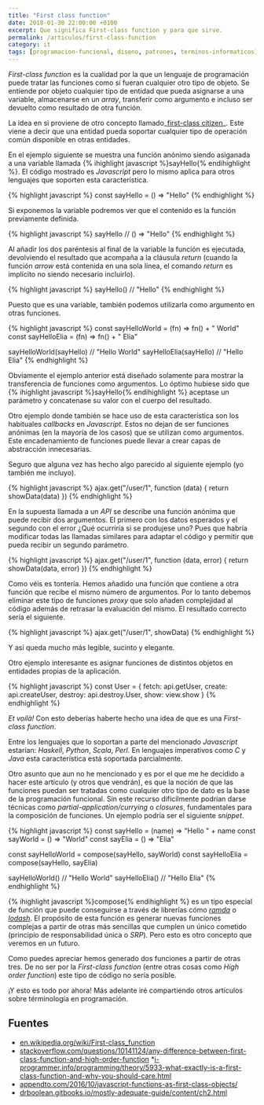 ```yaml
---
title: "First class function"
date: 2018-01-30 22:00:00 +0100
excerpt: Que significa First-class function y para que sirve.
permalink: /articulos/first-class-function
category: it
tags: [programacion-funcional, diseno, patrones, terminos-informaticos]
---
```

_First-class function_ es la cualidad por la que un lenguaje de programación puede tratar las funciones como si fueran cualquier otro tipo de objeto. Se entiende por objeto cualquier tipo de entidad que pueda asignarse a una variable, almacenarse en un _array_, transferir como argumento e incluso ser devuelto como resultado de otra función.

La idea en si proviene de otro concepto llamado_[first-class citizen][fcc]_. Este viene a decir que una entidad pueda soportar cualquier tipo de operación común disponible en otras entidades.

En el ejemplo siguiente se muestra una función anónimo siendo asiganada a una variable llamada {% ihighlight javascript %}sayHello{% endihighlight %}. El código mostrado es _Javascript_ pero lo mismo aplica para otros lenguajes que soporten esta característica.

{% highlight javascript %}
const sayHello = () => "Hello"
{% endhighlight %}

Si exponemos la variable podremos ver que el contenido es la función previamente definida.

{% highlight javascript %}
sayHello // () => "Hello"
{% endhighlight %}

Al añadir los dos paréntesis al final de la variable la función es ejecutada, devolviendo el resultado que acompaña a la cláusula _return_ (cuando la función _arrow_ está contenida en una sola línea, el comando _return_ es implícito no siendo necesario incluirlo).

{% highlight javascript %}
sayHello() // "Hello"
{% endhighlight %}

Puesto que es una variable, también podemos utilizarla como argumento en otras funciones.

{% highlight javascript %}
const sayHelloWorld = (fn)  =>  fn() + " World"
const sayHelloElia = (fn) => fn() + " Elia"

sayHelloWorld(sayHello) // "Hello World"
sayHelloElia(sayHello) // "Hello Elia"
{% endhighlight %}

Obviamente el ejemplo anterior está diseñado solamente para mostrar la transferencia de funciones como argumentos. Lo óptimo hubiese sido que {% ihighlight javascript %}sayHello{% endihighlight %} aceptase un parámetro y concatenase su valor con el cuerpo del resultado.

Otro ejemplo donde también se hace uso de esta característica son los habituales _callbacks_ en _Javascript_. Estos no dejan de ser funciones anónimas (en la mayoría de los casos) que se utilizan como argumentos. Este encadenamiento de funciones puede llevar a crear capas de abstracción innecesarias.

Seguro que alguna vez has hecho algo parecido al siguiente ejemplo (yo también me incluyo).

{% highlight javascript %}
ajax.get("/user/1", function (data) {
  return showData(data)
})
{% endhighlight %}

En la supuesta llamada a un _API_ se describe una función anónima que puede recibir dos argumentos. El primero con los datos esperados y el segundo con el error ¿Qué ocurriría si se produjese uno? Pues que habría modificar todas las llamadas similares para adaptar el código y permitir que pueda recibir un segundo parámetro.

{% highlight javascript %}
ajax.get("/user/1", function (data, error) {
  return showData(data, error)
})
{% endhighlight %}

Como véis es tontería. Hemos añadido una función que contiene a otra función que recibe el mismo número de argumentos. Por lo tanto debemos eliminar este tipo de funciones _proxy_ que solo añaden complejidad al código además de retrasar la evaluación del mismo. El resultado correcto sería el siguiente.

{% highlight javascript %}
ajax.get("/user/1", showData)
{% endhighlight %}

Y así queda mucho más legible, sucinto y elegante.

Otro ejemplo interesante es asignar funciones de distintos objetos en entidades propias de la aplicación.

{% highlight javascript %}
const User = {
  fetch: api.getUser,
  create: api.createUser,
  destroy: api.destroy.User,
  show: view.show
}
{% endhighlight %}

_Et voilà!_ Con esto deberías haberte hecho una idea de que es una _First-class function_.

Entre los lenguajes que lo soportan a parte del mencionado _Javascript_ estarían: _Haskell_, _Python_, _Scala_, _Perl_. En lenguajes imperativos como _C_ y _Java_ esta característica está soportada parcialmente.

Otro asunto que aun no he mencionado y es por el que me he decidido a hacer este artículo (y otros que vendrán), es que la noción de que las funciones puedan ser tratadas como cualquier otro tipo de dato es la base de la programación funcional. Sin este recurso dificilmente podrían darse técnicas como _partial-application/currying_ o _closures_, fundamentales para la composición de funciones. Un ejemplo podría ser el siguiente _snippet_.

{% highlight javascript %}
const sayHello = (name) => "Hello " + name
const sayWorld = () => "World"
const sayElia = () => "Elia"

const sayHelloWorld = compose(sayHello, sayWorld)
const sayHelloElia = compose(sayHello, sayElia)

sayHelloWorld() // "Hello World"
sayHelloElia() // "Hello Elia"
{% endhighlight %}

{% ihighlight javascript %}compose{% endihighlight %} es un tipo especial de función que puede conseguirse a través de librerías cómo _[ramda][ramda]_ o _[lodash][lodash]_. El propósito de esta función es generar nuevas funciones complejas a partir de otras más sencillas que cumplen un único cometido (principio de responsabilidad única o _SRP_). Pero esto es otro concepto que veremos en un futuro. 

Como puedes apreciar hemos generado dos funciones a partir de otras tres. De no ser por la _First-class function_ (entre otras cosas como _High order function_) este tipo de código no sería posible.

¡Y esto es todo por ahora! Más adelante iré compartiendo otros artículos sobre términología en programación.

## Fuentes
* [en.wikipedia.org/wiki/First-class_function](https://en.wikipedia.org/wiki/First-class_function)
* [stackoverflow.com/questions/10141124/any-difference-between-first-class-function-and-high-order-function](https://stackoverflow.com/questions/10141124/any-difference-between-first-class-function-and-high-order-function)
*[i-programmer.info/programming/theory/5933-what-exactly-is-a-first-class-function-and-why-you-should-care.html](http://www.i-programmer.info/programming/theory/5933-what-exactly-is-a-first-class-function-and-why-you-should-care.html)
* [appendto.com/2016/10/javascript-functions-as-first-class-objects/](https://appendto.com/2016/10/javascript-functions-as-first-class-objects/)
* [drboolean.gitbooks.io/mostly-adequate-guide/content/ch2.html](https://drboolean.gitbooks.io/mostly-adequate-guide/content/ch2.html)

[fcc]: https://en.wikipedia.org/wiki/First-class_citizen
[ramda]: http://ramdajs.com/docs/#compose
[lodash]: https://lodash.com/docs/4.17.4#flowRight 